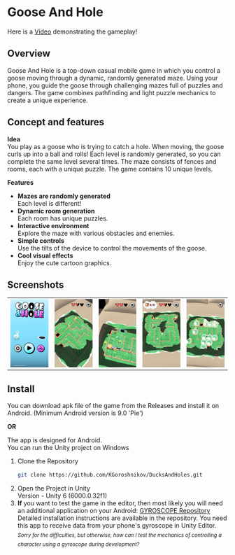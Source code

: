 # Goose And Hole

Here is a [Video](https://drive.google.com/drive/folders/1eWW6fSio5qc69T7_2KNM-jqxNeUk-01c?usp=drive_link) demonstrating the gameplay!

## Overview
Goose And Hole is a top-down casual mobile game in which you control a goose moving through a dynamic, randomly generated maze. Using your phone, you guide the goose through challenging mazes full of puzzles and dangers. The game combines pathfinding and light puzzle mechanics to create a unique experience.

## Concept and features

**Idea**  
You play as a goose who is trying to catch a hole. When moving, the goose curls up into a ball and rolls! Each level is randomly generated, so you can complete the same level several times. The maze consists of fences and rooms, each with a unique puzzle. The game contains 10 unique levels.

**Features**  
- **Mazes are randomly generated**  
Each level is different! 
- **Dynamic room generation**  
Each room has unique puzzles.
- **Interactive environment**  
Explore the maze with various obstacles and enemies.
- **Simple controls**  
Use the tilts of the device to control the movements of the goose.
- **Cool visual effects**  
Enjoy the cute cartoon graphics.

## Screenshots
<table>
  <tr>
    <td><img src="./imgs/Screenshot1.png" alt="Screenshot1" width="300" /></td>
    <td><img src="./imgs/Screenshot2.png" alt="Screenshot2" width="300" /></td>
    <td><img src="./imgs/Screenshot3.png" alt="Screenshot3" width="300" /></td>
    <td><img src="./imgs/Screenshot4.png" alt="Screenshot4" width="300" /></td>
    <td><img src="./imgs/Screenshot5.png" alt="Screenshot5" width="300" /></td>
  </tr>
</table>

## Install
You can download apk file of the game from the Releases and install it on Android. (Minimum Android version is 9.0 'Pie')  

**OR**

The app is designed for Android.  
You can run the Unity project on Windows  

1. Clone the Repository 
   ```bash
   git clone https://github.com/KGoroshnikov/DucksAndHoles.git
2. Open the Project in Unity  
   Version - Unity 6 (6000.0.32f1)
3. **If** you want to test the game in the editor, then most likely you will need an additional application on your Android: [GYROSCOPE Repository](https://github.com/KGoroshnikov/GYROSCOPE.git)  
Detailed installation instructions are available in the repository.
You need this app to receive data from your phone's gyroscope in Unity Editor.  
<sub><i>Sorry for the difficulties, but otherwise, how can I test the mechanics of controlling a character using a gyroscope during development?</i></sub>
